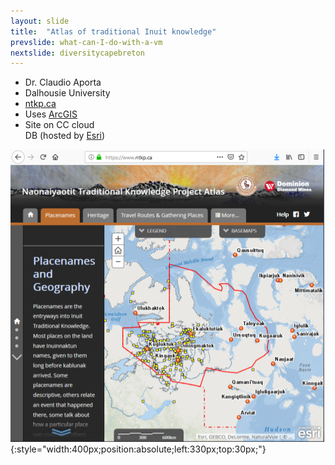 ```yaml
---
layout: slide
title:  "Atlas of traditional Inuit knowledge"
prevslide: what-can-I-do-with-a-vm
nextslide: diversitycapebreton
---
```

* Dr. Claudio Aporta
* Dalhousie University
* [ntkp.ca](http://www.ntkp.ca)
* Uses [ArcGIS](http://www.esri.com/en-us/arcgis)
* Site on CC cloud\
DB (hosted by [Esri](www.esri.com))

![Aport website](../assets/aporta-site.png){:style="width:400px;position:absolute;left:330px;top:30px;"}

<!--
multi-media web-based atlas to showcase traditional knowledge of the Inuit Kitikemot
-->